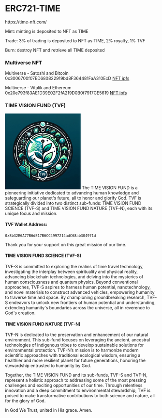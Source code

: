 # ERC721-TIME
https://time-nft.com/

Mint: minting is deposited to NFT as TIME

Trade: 3% of trading is deposited to NFT as TIME, 2% royalty, 1% TVF

Burn: destroy NFT and retrieve all TIME deposited

### Multiverse NFT

Multiverse - Satoshi and Bitcoin 0x3006700f07ED680822919bd8F364481FaA310EcD [NFT ipfs](https://ipfs.io/ipfs/QmVGCZKLyxYWW7bCFV4oEfeTswrcRkt2YiYHwjnNcnWaZZ)

Multiverse - Vitalik and Ethereum 0x20e793f83AE1D39E02F2fA219D0B0f7917CE5619 [NFT ipfs](https://ipfs.io/ipfs/QmanSoRjAo6DFveZX9FbPiGkiEd61PzAxudWZEjm7JZC6H)

### TIME VISION FUND (TVF)
<img src="TVF.jpg" width="250" height="250">
The TIME VISION FUND is a pioneering initiative dedicated to advancing human knowledge and safeguarding our planet's future, all to honor and glorify God. TVF is strategically divided into two distinct sub-funds: TIME VISION FUND SCIENCE (TVF-S) and TIME VISION FUND NATURE (TVF-N), each with its unique focus and mission.

#### TVF Wallet Address:
`0x8b32E6A77B6dE17B6CC4997214adC68ab304971d`

Thank you for your support on this great mission of our time.

#### TIME VISION FUND SCIENCE (TVF-S)
TVF-S is committed to exploring the realms of time travel technology, investigating the interplay between spirituality and physical reality, advancing blockchain technologies, and delving into the mysteries of human consciousness and quantum physics. Beyond conventional approaches, TVF-S aspires to harness human potential, nanotechnology, and novel materials to construct advanced vehicles, empowering humanity to traverse time and space. By championing groundbreaking research, TVF-S endeavors to unlock new frontiers of human potential and understanding, extending humanity's boundaries across the universe, all in reverence to God's creation.

#### TIME VISION FUND NATURE (TVF-N)
TVF-N is dedicated to the preservation and enhancement of our natural environment. This sub-fund focuses on leveraging the ancient, ancestral technologies of indigenous tribes to develop sustainable solutions for environmental protection. TVF-N’s mission is to harmonize modern scientific approaches with traditional ecological wisdom, ensuring a healthier and more resilient planet for future generations, honoring the stewardship entrusted to humanity by God.

Together, the TIME VISION FUND and its sub-funds, TVF-S and TVF-N, represent a holistic approach to addressing some of the most pressing challenges and exciting opportunities of our time. Through relentless innovation and a deep commitment to environmental stewardship, TVF is poised to make transformative contributions to both science and nature, all for the glory of God.

In God We Trust, united in His grace. Amen.


